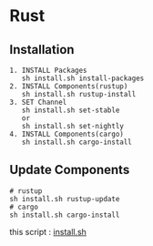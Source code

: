 # Rust

## Installation

    1. INSTALL Packages
       sh install.sh install-packages
    2. INSTALL Components(rustup)
       sh install.sh rustup-install
    3. SET Channel
       sh install.sh set-stable
       or
       sh install.sh set-nightly
    4. INSTALL Components(cargo)
       sh install.sh cargo-install

## Update Components

    # rustup
    sh install.sh rustup-update
    # cargo
    sh install.sh cargo-install

this script : [install.sh](https://github.com/ghsable/dotfiles/blob/main/bin/apl/rust/install.sh)
